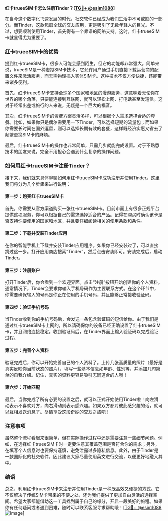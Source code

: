 **红卡trueeSIM卡怎么注册Tinder？[[TG💪+ @esim1088](https://t.me/s/esim1088)]**

在当今这个数字化飞速发展的时代，社交软件已经成为我们生活中不可或缺的一部分。而Tinder，这款风靡全球的交友应用，更是吸引了无数年轻人的目光。不过，想要顺利使用Tinder，首先得有一个靠谱的网络支持。这时，红卡trueeSIM卡就显得尤为重要了。

### 红卡trueeSIM卡的优势

提到红卡trueeSIM卡，很多人可能会感到陌生，但它的功能却非常强大。简单来说，trueeSIM是一种虚拟SIM卡技术，它允许用户通过手机直接下载运营商的配置文件来激活服务，而无需物理插入实体SIM卡。这种技术不仅方便快捷，还能带来诸多便利。

首先，红卡trueeSIM卡支持全球多个国家和地区的漫游服务，这意味着无论你在世界的哪个角落，只要能连接到互联网，就可以轻松上网、打电话甚至发短信。这对于经常出差或旅行的人来说，无疑是一个巨大的福音。

其次，红卡trueeSIM卡的资费方案灵活多样，可以根据个人需求选择合适的套餐。比如，如果你只是偶尔需要用一下Tinder，可以选择短期的流量包；而如果你需要长时间在国外逗留，则可以选择长期有效的套餐，这样既经济实惠又省去了频繁更换SIM卡的麻烦。

最后，红卡trueeSIM卡的操作也非常简单，只需几步就能完成设置。对于不熟悉技术的朋友来说，完全不用担心会遇到什么复杂的操作问题。

### 如何用红卡trueeSIM卡注册Tinder？

接下来，我们就来具体聊聊如何用红卡trueeSIM卡成功注册并使用Tinder。这里我们将分为几个步骤来进行说明：

#### 第一步：购买红卡trueeSIM卡

首先，你需要从官方渠道购买一张红卡trueeSIM卡。目前市面上有很多正规平台提供这项服务，你可以根据自己的需求选择适合的产品。记得在购买时确认该卡是否支持你要使用的国家和地区，并且要仔细阅读相关的使用条款和条件。

#### 第二步：下载并安装Tinder应用

在你的智能手机上下载并安装Tinder应用程序。如果你已经安装过了，可以直接跳过这一步。打开应用商店搜索“Tinder”，然后点击安装即可。安装完成后，启动Tinder。

#### 第三步：注册账户

打开Tinder后，你会看到一个欢迎界面。点击“注册”按钮开始创建你的个人资料。通常情况下，Tinder会要求你输入手机号码作为主要联系方式。在这个环节中，你需要确保输入的号码是你正在使用的手机号码，并且能够正常接收验证码。

#### 第四步：验证手机号码

当Tinder收到你的手机号码后，会发送一条包含验证码的短信给你。由于我们是通过红卡trueeSIM卡上网的，所以请确保你的设备已经正确设置了红卡trueeSIM卡，并且网络连接稳定。收到验证码后，在Tinder界面上输入验证码以完成验证过程。

#### 第五步：完善个人资料

验证完成后，你可以开始完善自己的个人资料了。上传几张高质量的照片（最好是真实反映你当前状态的照片），填写一些基本信息如年龄、性别等，并添加几句简单的自我介绍。记住，真实的资料更容易吸引志同道合的人哦！

#### 第六步：开始匹配

最后，当你完成了所有必要的设置之后，就可以正式开始使用Tinder啦！向左滑动表示不喜欢对方，向右滑动则表示感兴趣。如果双方都对彼此感兴趣的话，就可以互相发送消息了。尽情享受这段奇妙的交友之旅吧！

### 注意事项

虽然整个流程看起来很简单，但在实际操作过程中还是需要注意一些细节问题。例如，在选择红卡trueeSIM卡时一定要注意其覆盖范围是否符合你的需求；另外，在填写个人信息时也要保持谨慎，避免泄露过多隐私信息。此外，由于Tinder是一款国际化的社交软件，因此建议大家尽量使用英文进行交流，以便更好地融入其中。

### 结语

总之，利用红卡trueeSIM卡来注册并使用Tinder是一种既高效又便捷的方式。它不仅解决了传统SIM卡带来的不便之处，还为我们提供了更加自由灵活的选择空间。希望大家都能借助这一工具找到属于自己的缘分，开启一段美好的旅程。如果你有任何疑问或者遇到困难，随时可以联系客服寻求帮助哦！[[TG💪+ @esim1088](https://t.me/s/esim1088) ![Image](https://i.postimg.cc/4NQfJmqS/Snipaste-2025-05-13-00-14-12.png)]
